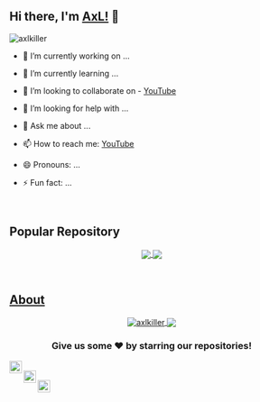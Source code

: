 ## Hi there, I'm [AxL!](https://facebook.com/axlkiller.fb) 👋
<p align="left"> <img src="https://komarev.com/ghpvc/?username=axlkiller&label=Views&color=blue&style=plastic" alt="axlkiller" /> </p>

<!--
**axlkiller/axlkiller** is a ✨ _special_ ✨ repository because its `README.md` (this file) appears on your GitHub profile.

Here are some ideas to get you started:

- 🔭 I’m currently working on ...
- 🌱 I’m currently learning ...
- 👯 I’m looking to collaborate on [Youtube](https://youtube.com/axlkiller)
- 🤔 I’m looking for help with ...
- 💬 Ask me about ...
- 📫 How to reach me: [Youtube - @axlkiller]
- 😄 Pronouns: ...
- ⚡ Fun fact: ...
-->

- 🔭 I’m currently working on ...
- 🌱 I’m currently learning ...
- 👯 I’m looking to collaborate on - [YouTube](https://youtube.com/axlkiller)


- 🤔 I’m looking for help with ...
- 💬 Ask me about ...
- 📫 How to reach me: [YouTube](https://youtube.com/axlkiller)
- 😄 Pronouns: ...
- ⚡ Fun fact: ...

<br/>


## Popular Repository 


<p align="center">
<a href="https://github.com/axlkiller/Axlphish">
 <img align="center" src="https://github-readme-stats.vercel.app/api/pin/?username=axlkiller&repo=Axlphish&theme=chartreuse-dark" />
</a>
<a href="https://github.com/axlkiller/axlkiller">
 <img align="center" src="https://github-readme-stats.vercel.app/api/pin/?username=axlkiller&repo=axlkiller&theme=chartreuse-dark" />
</p>
<br/>


## About

<p align="center">
<img align="center" src="https://github-readme-stats.vercel.app/api?username=axlkiller&show_icons=true&locale=en&theme=chartreuse-dark" alt="axlkiller" />
<a href="https://github.com/axlkiller">
  <img align="center" src="https://github-readme-stats.vercel.app/api/top-langs/?username=axlkiller&theme=chartreuse-dark&hide_langs_below=1" />
</a>
</p>

<div align="center">

### Give us some ❤️ by starring our repositories!

</div>
<p align="center">
<a href="https://instagram.com/axl.killer/">
  <img align="left" alt="AxL Killer Insta" width="22px" src="https://cdn.jsdelivr.net/npm/simple-icons@v3/icons/instagram.svg?theme=chartreuse-dark" />
</a>
<br/>
<a href="https://www.facebook.com/axlkiller.fb/">
  <img align="left" alt="Killer Facebook" width="22px" src="https://cdn.jsdelivr.net/npm/simple-icons@v3/icons/facebook.svg?theme=chartreuse-dark" />
</a>
<br/>
<a href="https://www.youtube.com/axlkiller/">
  <img align="left" alt="AxL Youtube" width="22px" src="https://cdn.jsdelivr.net/npm/simple-icons@v3/icons/youtube.svg?theme=chartreuse-dark" />
</a>
</p>
